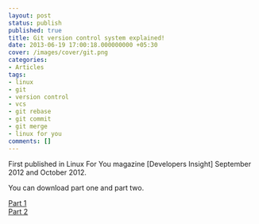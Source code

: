 ```yaml
---
layout: post
status: publish
published: true
title: Git version control system explained!
date: 2013-06-19 17:00:18.000000000 +05:30
cover: /images/cover/git.png
categories:
- Articles
tags:
- linux
- git
- version control
- vcs
- git rebase
- git commit
- git merge
- linux for you
comments: []
---
```

First published in Linux For You magazine [Developers Insight] September 2012 and October 2012.

You can download part one and part two.

<div class="pdf">
    <a href="/files/git-01.pdf">Part 1</a>
</div>

<div class="pdf">
    <a href="/files/git-02.pdf">Part 2</a>
</div>

<div class="clear"></div>
